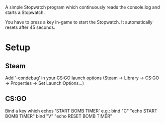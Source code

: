 A simple Stopwatch program which continuously reads the console.log and starts a Stopwatch.

You have to press a key in-game to start the Stopwatch.
It automatically resets after 45 seconds.

# Setup
## Steam
Add '-condebug' in your CS:GO launch options (Steam -> Library -> CS:GO -> Properties -> Set Launch Options...)
## CS:GO
Bind a key which echos 'START BOMB TIMER'
e.g.: bind "C" "echo START BOMB TIMER"
bind "V" "echo RESET BOMB TIMER"
